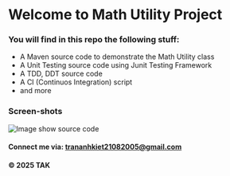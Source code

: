 # Welcome to Math Utility Project

### You will find in this repo the following stuff:

* A Maven source code to demonstrate the Math Utility class
* A Unit Testing source code using Junit Testing Framework
* A TDD, DDT source code
* A CI (Continuos Integration) script
* and more

### Screen-shots
![Image show source code](https://github.com/doit-now/mathutil-se1812/blob/main/images/TDD_DDT_JUnit.png)
#### Connect me via: trananhkiet21082005@gmail.com
#### &#169; 2025 TAK

